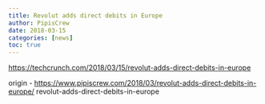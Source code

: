 ```yaml
---
title: Revolut adds direct debits in Europe
author: PipisCrew
date: 2018-03-15
categories: [news]
toc: true
---
```


https://techcrunch.com/2018/03/15/revolut-adds-direct-debits-in-europe

origin - https://www.pipiscrew.com/2018/03/revolut-adds-direct-debits-in-europe/ revolut-adds-direct-debits-in-europe